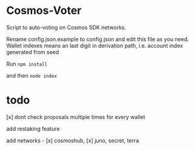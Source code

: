 # Cosmos-Voter
Script to auto-voting on Cosmos SDK networks.

Rename config.json.example to config.json and edit this file as you need. 
Wallet indexes means an last digit in derivation path, i.e. account index generated from seed

Run ``` npm install ``` 

and then ``` node index ```

# todo

[x] dont check proposals multiple times for every wallet

add restaking feature

add networks - [x] cosmoshub, [x] juno, secret, terra